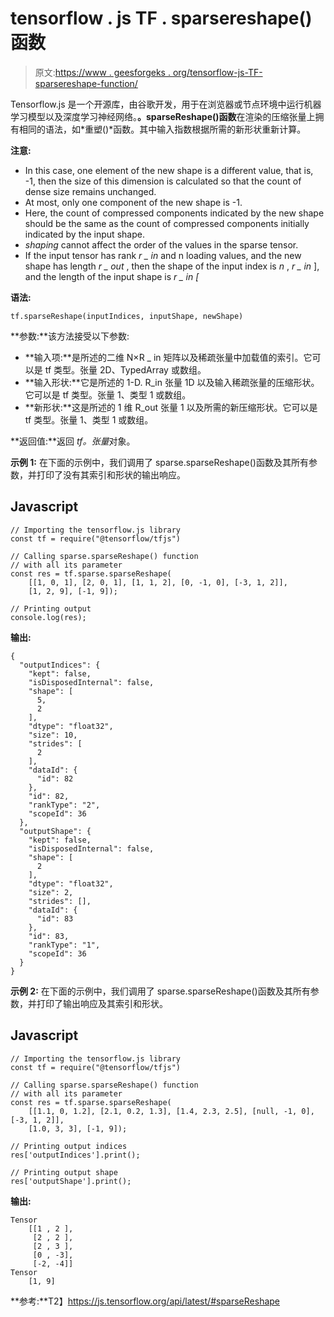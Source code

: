 # tensorflow . js TF . sparsereshape()函数

> 原文:[https://www . geesforgeks . org/tensorflow-js-TF-sparsereshape-function/](https://www.geeksforgeeks.org/tensorflow-js-tf-sparsereshape-function/)

Tensorflow.js 是一个开源库，由谷歌开发，用于在浏览器或节点环境中运行机器学习模型以及深度学习神经网络。**。sparseReshape()函数**在渲染的压缩张量上拥有相同的语法，如*重塑()*函数。其中输入指数根据所需的新形状重新计算。

**注意:**

*   In this case, one element of the new shape is a different value, that is, -1, then the size of this dimension is calculated so that the count of dense size remains unchanged.
*   At most, only one component of the new shape is -1.
*   Here, the count of compressed components indicated by the new shape should be the same as the count of compressed components initially indicated by the input shape.
*   *shaping* cannot affect the order of the values in the sparse tensor.
*   If the input tensor has rank *r _ in* and n loading values, and the new shape has length *r _ out* , then the shape of the input index is *n* , *r _ in* ], and the length of the input shape is *r _ in [*

**语法:**

```
tf.sparseReshape(inputIndices, inputShape, newShape)
```

**参数:**该方法接受以下参数:

*   **输入项:**是所述的二维 N×R _ in 矩阵以及稀疏张量中加载值的索引。它可以是 tf 类型。张量 2D、TypedArray 或数组。
*   **输入形状:**它是所述的 1-D. R_in 张量 1D 以及输入稀疏张量的压缩形状。它可以是 tf 类型。张量 1、类型 1 或数组。
*   **新形状:**这是所述的 1 维 R_out 张量 1 以及所需的新压缩形状。它可以是 tf 类型。张量 1、类型 1 或数组。

**返回值:**返回 *tf。张量*对象。

**示例 1:** 在下面的示例中，我们调用了 sparse.sparseReshape()函数及其所有参数，并打印了没有其索引和形状的输出响应。

## Javascript

```
// Importing the tensorflow.js library
const tf = require("@tensorflow/tfjs")

// Calling sparse.sparseReshape() function
// with all its parameter
const res = tf.sparse.sparseReshape(
    [[1, 0, 1], [2, 0, 1], [1, 1, 2], [0, -1, 0], [-3, 1, 2]],
    [1, 2, 9], [-1, 9]);

// Printing output
console.log(res);
```

**输出:**

```
{
  "outputIndices": {
    "kept": false,
    "isDisposedInternal": false,
    "shape": [
      5,
      2
    ],
    "dtype": "float32",
    "size": 10,
    "strides": [
      2
    ],
    "dataId": {
      "id": 82
    },
    "id": 82,
    "rankType": "2",
    "scopeId": 36
  },
  "outputShape": {
    "kept": false,
    "isDisposedInternal": false,
    "shape": [
      2
    ],
    "dtype": "float32",
    "size": 2,
    "strides": [],
    "dataId": {
      "id": 83
    },
    "id": 83,
    "rankType": "1",
    "scopeId": 36
  }
}
```

**示例 2:** 在下面的示例中，我们调用了 sparse.sparseReshape()函数及其所有参数，并打印了输出响应及其索引和形状。

## Javascript

```
// Importing the tensorflow.js library
const tf = require("@tensorflow/tfjs")

// Calling sparse.sparseReshape() function
// with all its parameter
const res = tf.sparse.sparseReshape(
    [[1.1, 0, 1.2], [2.1, 0.2, 1.3], [1.4, 2.3, 2.5], [null, -1, 0], [-3, 1, 2]],
    [1.0, 3, 3], [-1, 9]);

// Printing output indices
res['outputIndices'].print();

// Printing output shape
res['outputShape'].print();
```

**输出:**

```
Tensor
    [[1 , 2 ],
     [2 , 2 ],
     [2 , 3 ],
     [0 , -3],
     [-2, -4]]
Tensor
    [1, 9]
```

**参考:**T2】https://js.tensorflow.org/api/latest/#sparseReshape